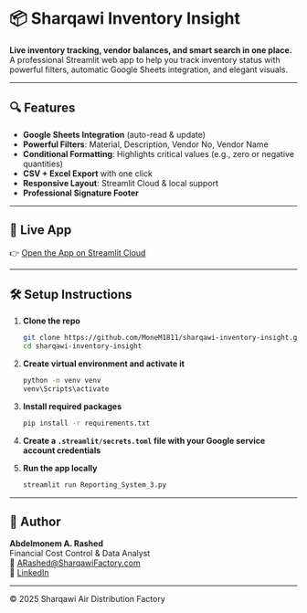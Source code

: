 
# 📦 Sharqawi Inventory Insight

**Live inventory tracking, vendor balances, and smart search in one place.**  
A professional Streamlit web app to help you track inventory status with powerful filters, automatic Google Sheets integration, and elegant visuals.

---

## 🔍 Features

- **Google Sheets Integration** (auto-read & update)
- **Powerful Filters**: Material, Description, Vendor No, Vendor Name
- **Conditional Formatting**: Highlights critical values (e.g., zero or negative quantities)
- **CSV + Excel Export** with one click
- **Responsive Layout**: Streamlit Cloud & local support
- **Professional Signature Footer**

---

## 🚀 Live App

👉 [Open the App on Streamlit Cloud](https://storereportapp2-3fmqqjbh6yvj6hhsu5tcjq.streamlit.app/)

---

## 🛠️ Setup Instructions

1. **Clone the repo**
   ```bash
   git clone https://github.com/MoneM1811/sharqawi-inventory-insight.git
   cd sharqawi-inventory-insight
   ```

2. **Create virtual environment and activate it**
   ```bash
   python -m venv venv
   venv\Scripts\activate
   ```

3. **Install required packages**
   ```bash
   pip install -r requirements.txt
   ```

4. **Create a `.streamlit/secrets.toml` file with your Google service account credentials**

5. **Run the app locally**
   ```bash
   streamlit run Reporting_System_3.py
   ```

---

## 👤 Author

**Abdelmonem A. Rashed**  
Financial Cost Control & Data Analyst  
📧 [ARashed@SharqawiFactory.com](mailto:ARashed@SharqawiFactory.com)  
🔗 [LinkedIn](https://www.linkedin.com/in/MonemRashed)

---

© 2025 Sharqawi Air Distribution Factory
